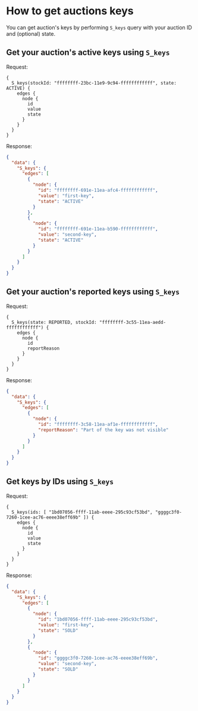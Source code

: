 # How to get auctions keys

You can get auction's keys by performing `S_keys` query with your auction ID and (optional) state.

## Get your auction's active keys using `S_keys`

Request:
```
{
  S_keys(stockId: "ffffffff-23bc-11e9-9c94-ffffffffffff", state: ACTIVE) {
    edges {
      node {
        id
        value
        state
      }
    }
  }
}
```

Response:
```json
{
  "data": {
    "S_keys": {
      "edges": [
        {
          "node": {
            "id": "ffffffff-691e-11ea-afc4-ffffffffffff",
            "value": "first-key",
            "state": "ACTIVE"
          }
        },
        {
          "node": {
            "id": "ffffffff-691e-11ea-b590-ffffffffffff",
            "value": "second-key",
            "state": "ACTIVE"
          }
        }
      ]
    }
  }
}
```

## Get your auction's reported keys using `S_keys`

Request:
```
{
  S_keys(state: REPORTED, stockId: "ffffffff-3c55-11ea-aedd-ffffffffffff") {
    edges {
      node {
        id
        reportReason
      }
    }
  }
}
```

Response:
```json
{
  "data": {
    "S_keys": {
      "edges": [
        {
          "node": {
            "id": "ffffffff-3c58-11ea-af1e-ffffffffffff",
            "reportReason": "Part of the key was not visible"
          }
        }
      ]
    }
  }
}
```

## Get keys by IDs using `S_keys`

Request:
```
{
  S_keys(ids: [ "1bd07056-ffff-11ab-eeee-295c93cf53bd", "ggggc3f0-7260-1cee-ac76-eeee38eff69b" ]) {
    edges {
      node {
        id
        value
        state
      }
    }
  }
}
```

Response:
```json
{
  "data": {
    "S_keys": {
      "edges": [
        {
          "node": {
            "id": "1bd07056-ffff-11ab-eeee-295c93cf53bd",
            "value": "first-key",
            "state": "SOLD"
          }
        },
        {
          "node": {
            "id": "ggggc3f0-7260-1cee-ac76-eeee38eff69b",
            "value": "second-key",
            "state": "SOLD"
          }
        }
      ]
    }
  }
}
```
